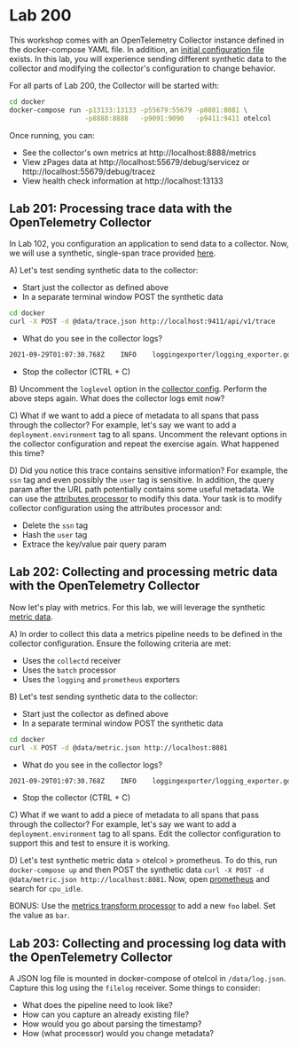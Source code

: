 # Lab 200

This workshop comes with an OpenTelemetry Collector instance defined in the
docker-compose YAML file. In addition, an [initial configuration
file](configs/config.yaml) exists. In this lab, you will experience sending
different synthetic data to the collector and modifying the collector's
configuration to change behavior.

For all parts of Lab 200, the Collector will be started with:

```bash
cd docker
docker-compose run -p13133:13133 -p55679:55679 -p8081:8081 \
                   -p8888:8888   -p9091:9090   -p9411:9411 otelcol
```

Once running, you can:

- See the collector's own metrics at http://localhost:8888/metrics
- View zPages data at http://localhost:55679/debug/servicez or
http://localhost:55679/debug/tracez
- View health check information at http://localhost:13133

## Lab 201: Processing trace data with the OpenTelemetry Collector

In Lab 102, you configuration an application to send data to a collector. Now,
we will use a synthetic, single-span trace provided [here](data/trace.json).

A) Let's test sending synthetic data to the collector:

- Start just the collector as defined above
- In a separate terminal window POST the synthetic data
```bash
cd docker
curl -X POST -d @data/trace.json http://localhost:9411/api/v1/trace
```
- What do you see in the collector logs?
```bash
2021-09-29T01:07:30.768Z	INFO	loggingexporter/logging_exporter.go:41	TracesExporter	{"#spans": 1}
```
- Stop the collector (CTRL + C)

B) Uncomment the `loglevel` option in the [collector config](config/config.yml).
Perform the above steps again. What does the collector logs emit now?

C) What if we want to add a piece of metadata to all spans that pass through the
collector? For example, let's say we want to add a `deployment.environment` tag
to all spans. Uncomment the relevant options in the collector configuration and
repeat the exercise again. What happened this time?

D) Did you notice this trace contains sensitive information? For example, the
`ssn` tag and even possibly the `user` tag is sensitive. In addition, the query
param after the URL path potentially contains some useful metadata. We can use
the [attributes
processor](https://github.com/open-telemetry/opentelemetry-collector-contrib/tree/main/processor/attributesprocessor)
to modify this data. Your task is to modify collector configuration using the attributes processor and:

- Delete the `ssn` tag
- Hash the `user` tag
- Extrace the key/value pair query param

## Lab 202: Collecting and processing metric data with the OpenTelemetry Collector

Now let's play with metrics. For this lab, we will leverage the synthetic
[metric data](data/metric.json).

A) In order to collect this data a metrics pipeline needs to be defined in the
collector configuration. Ensure the following criteria are met:

- Uses the `collectd` receiver
- Uses the `batch` processor
- Uses the `logging` and `prometheus` exporters

B) Let's test sending synthetic data to the collector:

- Start just the collector as defined above
- In a separate terminal window POST the synthetic data
```bash
cd docker
curl -X POST -d @data/metric.json http://localhost:8081
```
- What do you see in the collector logs?
```bash
2021-09-29T01:07:30.768Z	INFO	loggingexporter/logging_exporter.go:41	MetricsExporter	{"#metrics": 1}
```
- Stop the collector (CTRL + C)

C) What if we want to add a piece of metadata to all spans that pass through the
collector? For example, let's say we want to add a `deployment.environment` tag
to all spans. Edit the collector configuration to support this and test to
ensure it is working.

D) Let's test synthetic metric data > otelcol > prometheus. To do this, run
`docker-compose up` and then POST the synthetic data `curl -X POST -d
@data/metric.json http://localhost:8081`. Now, open
[prometheus](http://localhost:9090) and search for `cpu_idle`.

BONUS: Use the [metrics transform
processor](https://github.com/open-telemetry/opentelemetry-collector-contrib/tree/main/processor/metricstransformprocessor)
to add a new `foo` label. Set the value as `bar`.

## Lab 203: Collecting and processing log data with the OpenTelemetry Collector

A JSON log file is mounted in docker-compose of otelcol in `/data/log.json`.
Capture this log using the `filelog` receiver. Some things to consider:

- What does the pipeline need to look like?
- How can you capture an already existing file?
- How would you go about parsing the timestamp?
- How (what processor) would you change metadata?
